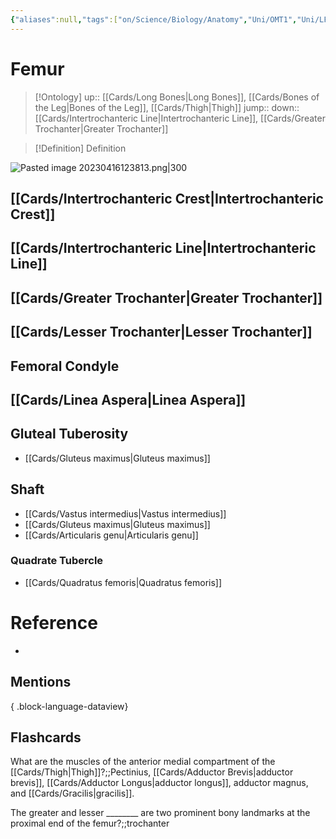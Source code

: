 ```yaml
---
{"aliases":null,"tags":["on/Science/Biology/Anatomy","Uni/OMT1","Uni/LFS122","flashcards/LFS122"],"dg-publish":true,"permalink":"/cards/femur/","dgPassFrontmatter":true}
---
```


# Femur

> [!Ontology]
> up:: [[Cards/Long Bones\|Long Bones]], [[Cards/Bones of the Leg\|Bones of the Leg]], [[Cards/Thigh\|Thigh]]
> jump::
> down:: [[Cards/Intertrochanteric Line\|Intertrochanteric Line]], [[Cards/Greater Trochanter\|Greater Trochanter]]

> [!Definition] Definition

![Pasted image 20230416123813.png|300](/img/user/Extras/Images/Pasted%20image%2020230416123813.png)

## [[Cards/Intertrochanteric Crest\|Intertrochanteric Crest]]

## [[Cards/Intertrochanteric Line\|Intertrochanteric Line]]

## [[Cards/Greater Trochanter\|Greater Trochanter]]

## [[Cards/Lesser Trochanter\|Lesser Trochanter]]

## Femoral Condyle

## [[Cards/Linea Aspera\|Linea Aspera]]

## Gluteal Tuberosity

- [[Cards/Gluteus maximus\|Gluteus maximus]]

## Shaft

- [[Cards/Vastus intermedius\|Vastus intermedius]]
- [[Cards/Gluteus maximus\|Gluteus maximus]]
- [[Cards/Articularis genu\|Articularis genu]]

### Quadrate Tubercle

- [[Cards/Quadratus femoris\|Quadratus femoris]]

# Reference

- 

## Mentions


{ .block-language-dataview}

## Flashcards

What are the muscles of the anterior medial compartment of the [[Cards/Thigh\|Thigh]]?;;Pectinius, [[Cards/Adductor Brevis\|adductor brevis]], [[Cards/Adductor Longus\|adductor longus]], adductor magnus, and [[Cards/Gracilis\|gracilis]].
<!--SR:!2023-12-14,70,230-->

The greater and lesser ________ are two prominent bony landmarks at the proximal end of the femur?;;trochanter
<!--SR:!2024-12-23,112,268-->